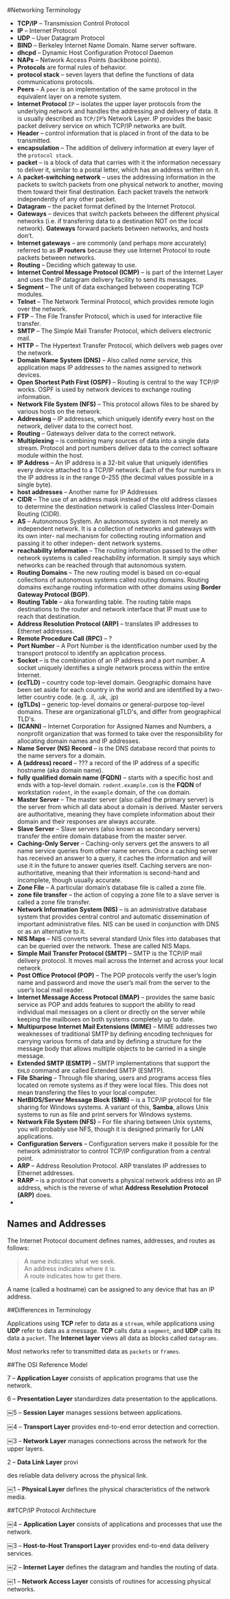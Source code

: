 #Networking Terminology

* **TCP/IP** – Transmission Control Protocol
* **IP** – Internet Protocol
* **UDP** – User Datagram Protocol
* **BIND** – Berkeley Internet Name Domain. Name server software.
* **dhcpd** – Dynamic Host Configuration Protocol Daemon
* **NAPs** – Network Access Points (backbone points).
* **Protocols** are formal rules of behavior.
* **protocol stack** – seven layers that define the functions of data communications protocols.
* **Peers** – A `peer` is an implementation of the same protocol in the equivalent layer on a remote system.
* **Internet Protocol** `IP` – isolates the upper layer protocols from the underlying network and handles the addressing and delivery of data. It is usually described as `TCP/IP`’s Network Layer. IP provides the basic packet delivery service on which TCP/IP networks are built.
* **Header** – control information that is placed in front of the data to be transmitted.
* **encapsulation** – The addition of delivery information at every layer of the `protocol stack`.
* **packet** – is a block of data that carries with it the information necessary to deliver it, similar to a postal letter, which has an address written on it.
* A **packet-switching network** – uses the addressing information in the packets to switch packets from one physical network to another, moving them toward their final destination. Each packet travels the network independently of any other packet.
* **Datagram** – the packet format defined by the Internet Protocol.
* **Gateways** – devices that switch packets between the different physical networks (i.e. if transfering data to a destination NOT on the local network). **Gateways** forward packets between networks, and hosts don’t.
* **Internet gateways** – are commonly (and perhaps more accurately) referred to as **IP routers** because they use Internet Protocol to route packets between networks.
* **Routing** – Deciding which gateway to use.
* **Internet Control Message Protocol (ICMP)** – is part of the Internet Layer and uses the IP datagram delivery facility to send its messages.
* **Segment** – The unit of data exchanged between cooperating TCP modules.
* **Telnet** – The Network Terminal Protocol, which provides remote login over the network.* **FTP** – The File Transfer Protocol, which is used for interactive file transfer.* **SMTP** – The Simple Mail Transfer Protocol, which delivers electronic mail.* **HTTP** – The Hypertext Transfer Protocol, which delivers web pages over the network.
* **Domain Name System (DNS)** – Also called *name service*, this application maps IP addresses to the names assigned to network devices.* **Open Shortest Path First (OSPF)** – Routing is central to the way TCP/IP works. OSPF is used by network devices to exchange routing information. * **Network File System (NFS)** – This protocol allows files to be shared by various hosts on the network.
* **Addressing** – IP addresses, which uniquely identify every host on the network, deliver data to the correct host.* **Routing** – Gateways deliver data to the correct network.* **Multiplexing** – is combining many sources of data into a single data stream. Protocol and port numbers deliver data to the correct software module within the host. 
* **IP Address** – An IP address is a 32-bit value that uniquely identifies every device attached to a TCP/IP network. Each of the four numbers in the IP address is in the range 0–255 (the decimal values possible in a single byte). 
* **host addresses** – Another name for IP Addresses
* **CIDR** – The use of an address mask instead of the old address classes to determine the destination network is called Classless Inter-Domain Routing (CIDR).
* **AS** – Autonomous System. An autonomous system is not merely an independent network. It is a collection of networks and gateways with its own inter- nal mechanism for collecting routing information and passing it to other indepen- dent network systems.
* **reachability information** – The routing information passed to the other network systems is called reachability information. It simply says which networks can be reached through that autonomous system.
* **Routing Domains** – The new routing model is based on co-equal collections of autonomous systems called routing domains. Routing domains exchange routing information with other domains using **Border Gateway Protocol (BGP)**.
* **Routing Table** – aka forwarding table. The routing table maps destinations to the router and network interface that IP must use to reach that destination.
* **Address Resolution Protocol (ARP)** – translates IP addresses to Ethernet addresses.
* **Remote Procedure Call (RPC)** – ?
* **Port Number** – A Port Number is the identification number used by the transport protocol to identify an application process.
* **Socket** – is the combination of an IP address and a port number. A socket uniquely identifies a single network process within the entire Internet.
* **(ccTLD)** – country code top-level domain. Geographic domains have been set aside for each country in the world and are identified by a two-letter country code. (e.g. .il, .uk, .jp)
* **(gTLDs)** – generic top-level domains or general-purpose top-level domains. These are organizational gTLD's, and differ from geographical TLD's.
* **(ICANN)** – Internet Corporation for Assigned Names and Numbers, a nonprofit organization that was formed to take over the responsibility for allocating domain names and IP addresses.
* **Name Server (NS) Record** – is the DNS database record that points to the name servers for a domain.
* **A (address) record** – ??? a record of the IP address of a specific hostname (aka domain name).
*  **fully qualified domain name (FQDN)** – starts with a specific host and ends with a top-level domain. `rodent.example.com` is the **FQDN** of workstation `rodent`, in the `example` domain, of the `com` domain.
* **Master Server** – The master server (also called the primary server) is the server from which all data about a domain is derived. Master servers are authoritative, meaning they have complete information about their domain and their responses are always accurate.
* **Slave Server** – Slave servers (also known as secondary servers) transfer the entire domain database from the master server.
* **Caching-Only Server** – Caching-only servers get the answers to all name service queries from other name servers. Once a caching server has received an answer to a query, it caches the information and will use it in the future to answer queries itself. Caching servers are non-authoritative, meaning that their information is second-hand and incomplete, though usually accurate.
* **Zone File** – A particular domain’s database file is called a zone file. 
* **zone file transfer** – the action of copying a zone file to a slave server is called a zone file transfer.
* **Network Information System (NIS)** – is an administrative database system that provides central control and automatic dissemination of important administrative files. NIS can be used in conjunction with DNS or as an alternative to it.
* **NIS Maps** – NIS converts several standard Unix files into databases that can be queried over the network. These are called NIS Maps.
* **Simple Mail Transfer Protocol (SMTP)** – SMTP is the TCP/IP mail delivery protocol. It moves mail across the Internet and across your local network. 
* **Post Office Protocol (POP)** – The POP protocols verify the user’s login name and password and move the user’s mail from the server to the user’s local mail reader.
* **Internet Message Access Protocol (IMAP)** – provides the same basic service as POP and adds features to support the ability to read individual mail messages on a client or directly on the server while keeping the mailboxes on both systems completely up to date.
* **Multipurpose Internet Mail Extensions (MIME)** – MIME addresses two weaknesses of traditional SMTP by defining encoding techniques for carrying various forms of data and by defining a structure for the message body that allows multiple objects to be carried in a single message.
* **Extended SMTP (ESMTP)** – SMTP implementations that support the `EHLO` command are called Extended SMTP (ESMTP).
* **File Sharing** – Through file sharing, users and programs access files located on remote systems as if they were local files. This does not mean transfering the files to your local computer.
* **NetBIOS/Server Message Block (SMB)** – is a TCP/IP protocol for file sharing for Windows systems. A variant of this, **Samba**, allows Unix systems to run as file and print servers for Windows systems.
* **Network File System (NFS)** – For file sharing between Unix systems, you will probably use NFS, though it is designed primarily for LAN applications.
* **Configuration Servers** – Configuration servers make it possible for the network administrator to control TCP/IP configuration from a central point.
* **ARP** – Address Resolution Protocol. ARP translates IP addresses to Ethernet addresses.
* **RARP** – is a protocol that converts a physical network address into an IP address, which is the reverse of what **Address Resolution Protocol (ARP)** does.
* 



## Names and Addresses
The Internet Protocol document defines names, addresses, and routes as follows:
> A name indicates what we seek.<br> > An address indicates where it is.<br> > A route indicates how to get there.

A name (called a hostname) can be assigned to any device that has an IP address.

##Differences in Terminology

Applications using **TCP** refer to data as a `stream`, while applications using **UDP** refer to data as a message. **TCP** calls data a `segment`, and **UDP** calls its data a `packet`. The **Internet layer** views all data as blocks called `datagrams`.

Most networks refer to transmitted data as `packets` or `frames`.


##The OSI Reference Model 

7 – **Application Layer** consists of application programs that use the network.

6 – **Presentation Layer** standardizes data presentation to the applications.￼5 – **Session Layer** manages sessions between applications.￼4 – **Transport Layer** provides end-to-end error detection and correction.￼3 – **Network Layer** manages connections across the network for the upper layers.
2 – **Data Link Layer** provi
des reliable data delivery across the physical link.
￼1 – **Physical Layer** defines the physical characteristics of the network media.
##TCP/IP Protocol Architecture

￼4 – **Application Layer** consists of applications and processes that use the network.
￼3 – **Host-to-Host Transport Layer** provides end-to-end data delivery services.
￼2 – **Internet Layer** defines the datagram and handles the routing of data.
￼1 – **Network Access Layer** consists of routines for accessing physical networks.

